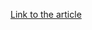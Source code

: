 [Link to the article](https://threatconnect.com/blog/threatconnect-ti-ops-platform-7-7-boost-your-security-teams-efficiency/)
